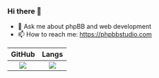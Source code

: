### Hi there 👋

- 💬 Ask me about phpBB and web development
- 📫 How to reach me: https://phpbbstudio.com

GitHub|Langs
:---:|:---:
<a href="https://github.com/anuraghazra/github-readme-stats"><img align="center" src="https://github-readme-stats.vercel.app/api?username=3D-I&count_private=trues&show_icons=true&theme=merko" /></a>|<a href="https://github.com/anuraghazra/convoychat"><img align="center" src="https://github-readme-stats.vercel.app/api/top-langs/?username=3D-I&count_private=trues&show_icons=true&theme=merko&layout=compact" /></a>
